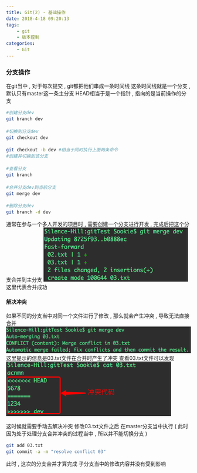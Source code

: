 ```yaml
---
title: Git(2) - 基础操作
date: 2018-4-18 09:20:13
tags: 
	- git
	- 版本控制
categories: 
	- Git
---
```


### 分支操作
在git当中 , 对于每次提交 , git都把他们串成一条时间线
这条时间线就是一个分支 , 默认只有master这一条主分支
HEAD相当于是一个指针 , 指向的是当前操作的分支
<!-- more -->
```bash
#创建分支dev
git branch dev

#切换到分支dev
git checkout dev

git checkout -b dev #相当于同时执行上面两条命令
#创建并切换到该分支

#查看分支
git branch

#合并分支dev到当前分支
git merge dev

#删除分支dev
git branch -d dev
```
通常在参与一个多人开发的项目时 , 需要创建一个分支进行开发 , 完成后把这个分支合并到主分支
![git merge](/images/git/git_merge.png)
这里代表合并成功

#### 解决冲突
如果不同的分支当中对同一个文件进行了修改 , 那么就会产生冲突 , 导致无法直接合并
![分支冲突](/images/git/分支冲突.png)
这里提示的信息是03.txt文件在合并时产生了冲突
查看03.txt文件可以发现
![冲突代码](/images/git/冲突代码.png)

这时候就需要手动去解决冲突
修改03.txt文件之后
在master分支当中执行 ( 此时因为处于处理分支合并冲突的过程当中 , 所以并不能切换分支 )
```bash
git add 03.txt
git commit -a -m "resolve conflict 03"
```
此时 , 这次的分支合并才算完成
子分支当中的修改内容并没有受到影响
